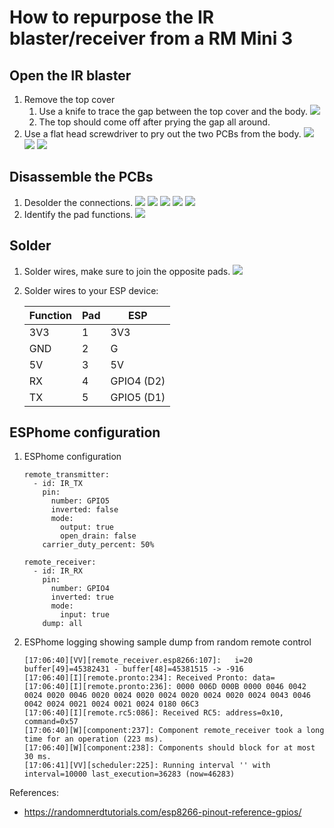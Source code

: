 # How to repurpose the IR blaster/receiver from a RM Mini 3
## Open the IR blaster
1. Remove the top cover
    1. Use a knife to trace the gap between the top cover and the body.
    ![](https://github.com/djurny/rm-mini3-to-esp8266/blob/master/PCB_V2.0/Pictures/01%20open%20up%20the%20top.jpg)
    1. The top should come off after prying the gap all around.
1. Use a flat head screwdriver to pry out the two PCBs from the body.
    ![](https://github.com/djurny/rm-mini3-to-esp8266/blob/master/PCB_V2.0/Pictures/02%20remove%20pcbs.jpg)
    ![](https://github.com/djurny/rm-mini3-to-esp8266/blob/master/PCB_V2.0/Pictures/03%20remove%20bottom%20weight.jpg)
    ![](https://github.com/djurny/rm-mini3-to-esp8266/blob/master/PCB_V2.0/Pictures/04%20bottom%20weight%20removed.jpg)
## Disassemble the PCBs
1. Desolder the connections.
    ![](https://github.com/djurny/rm-mini3-to-esp8266/blob/master/PCB_V2.0/Pictures/05a%20top%20view%20ir%20pcb.jpg)
    ![](https://github.com/djurny/rm-mini3-to-esp8266/blob/master/PCB_V2.0/Pictures/05b%20bottom%20view%20ir%20pcb.jpg)
    ![](https://github.com/djurny/rm-mini3-to-esp8266/blob/master/PCB_V2.0/Pictures/06a%20bottom%20view%20ir%20pcb.jpg)
    ![](https://github.com/djurny/rm-mini3-to-esp8266/blob/master/PCB_V2.0/Pictures/06b%20top%20view%20ir%20pcb.jpg)
    ![](https://github.com/djurny/rm-mini3-to-esp8266/blob/master/PCB_V2.0/Pictures/06c%20bottom%20control%20pcb.jpg)
1. Identify the pad functions.
    ![](https://github.com/djurny/rm-mini3-to-esp8266/blob/master/PCB_V2.0/Pictures/07%20bottom%20ir%20pcb%20pad-out.jpg)
## Solder
1. Solder wires, make sure to join the opposite pads.
    ![](https://github.com/djurny/rm-mini3-to-esp8266/blob/master/PCB_V2.0/Pictures/08%20test%20setup%20esp8266.jpg)
1. Solder wires to your ESP device:

    |Function|Pad|ESP|
    |-       |-  |-  |
    |3V3     |1  |3V3|
    |GND     |2  |G  |
    |5V      |3  |5V |
    |RX      |4  |GPIO4 (D2)|
    |TX      |5  |GPIO5 (D1)|

## ESPhome configuration
1. ESPhome configuration
    ```
    remote_transmitter:
      - id: IR_TX
        pin:
          number: GPIO5
          inverted: false
          mode:
            output: true
            open_drain: false
        carrier_duty_percent: 50%
    
    remote_receiver:
      - id: IR_RX
        pin:
          number: GPIO4
          inverted: true
          mode:
            input: true
        dump: all
    ```
1. ESPhome logging showing sample dump from random remote control
    ```
    [17:06:40][VV][remote_receiver.esp8266:107]:   i=20 buffer[49]=45382431 - buffer[48]=45381515 -> -916
    [17:06:40][I][remote.pronto:234]: Received Pronto: data=
    [17:06:40][I][remote.pronto:236]: 0000 006D 000B 0000 0046 0042 0024 0020 0046 0020 0024 0020 0024 0020 0024 0020 0024 0043 0046 0042 0024 0021 0024 0021 0024 0180 06C3
    [17:06:40][I][remote.rc5:086]: Received RC5: address=0x10, command=0x57
    [17:06:40][W][component:237]: Component remote_receiver took a long time for an operation (223 ms).
    [17:06:40][W][component:238]: Components should block for at most 30 ms.
    [17:06:41][VV][scheduler:225]: Running interval '' with interval=10000 last_execution=36283 (now=46283)
    ```
    
References:
- https://randomnerdtutorials.com/esp8266-pinout-reference-gpios/
